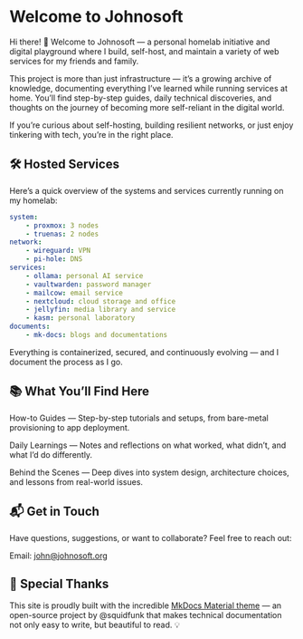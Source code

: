 # Welcome to Johnosoft

Hi there! 👋 Welcome to Johnosoft — a personal homelab initiative and digital playground where I build, self-host, and maintain a variety of web services for my friends and family.

This project is more than just infrastructure — it’s a growing archive of knowledge, documenting everything I’ve learned while running services at home. You’ll find step-by-step guides, daily technical discoveries, and thoughts on the journey of becoming more self-reliant in the digital world.

If you’re curious about self-hosting, building resilient networks, or just enjoy tinkering with tech, you’re in the right place.

## 🛠️ Hosted Services
Here’s a quick overview of the systems and services currently running on my homelab:

```yaml
system:
    - proxmox: 3 nodes
    - truenas: 2 nodes
network:
    - wireguard: VPN
    - pi-hole: DNS
services:
    - ollama: personal AI service
    - vaultwarden: password manager
    - mailcow: email service
    - nextcloud: cloud storage and office
    - jellyfin: media library and service
    - kasm: personal laboratory
documents:
    - mk-docs: blogs and documentations
```
Everything is containerized, secured, and continuously evolving — and I document the process as I go.

## 📚 What You’ll Find Here
How-to Guides — Step-by-step tutorials and setups, from bare-metal provisioning to app deployment.

Daily Learnings — Notes and reflections on what worked, what didn’t, and what I’d do differently.

Behind the Scenes — Deep dives into system design, architecture choices, and lessons from real-world issues.

## 📬 Get in Touch
Have questions, suggestions, or want to collaborate? Feel free to reach out:

Email: [john@johnosoft.org](mailto:john@johnosoft.org)

## 🙏 Special Thanks
This site is proudly built with the incredible [MkDocs Material theme](https://squidfunk.github.io/mkdocs-material/) — an open-source project by @squidfunk that makes technical documentation not only easy to write, but beautiful to read. 💡